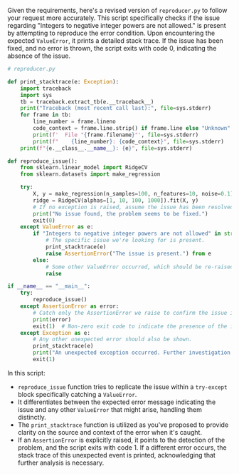 Given the requirements, here's a revised version of `reproducer.py` to follow your request more accurately. This script specifically checks if the issue regarding "Integers to negative integer powers are not allowed." is present by attempting to reproduce the error condition. Upon encountering the expected `ValueError`, it prints a detailed stack trace. If the issue has been fixed, and no error is thrown, the script exits with code 0, indicating the absence of the issue.

```python
# reproducer.py

def print_stacktrace(e: Exception):
    import traceback
    import sys
    tb = traceback.extract_tb(e.__traceback__)
    print("Traceback (most recent call last):", file=sys.stderr)
    for frame in tb:
        line_number = frame.lineno
        code_context = frame.line.strip() if frame.line else "Unknown"
        print(f'  File "{frame.filename}"', file=sys.stderr)
        print(f"    {line_number}: {code_context}", file=sys.stderr)
    print(f"{e.__class__.__name__}: {e}", file=sys.stderr)

def reproduce_issue():
    from sklearn.linear_model import RidgeCV
    from sklearn.datasets import make_regression

    try:
        X, y = make_regression(n_samples=100, n_features=10, noise=0.1)
        ridge = RidgeCV(alphas=[1, 10, 100, 1000]).fit(X, y)
        # If no exception is raised, assume the issue has been resolved.
        print("No issue found, the problem seems to be fixed.")
        exit(0)
    except ValueError as e:
        if "Integers to negative integer powers are not allowed" in str(e):
            # The specific issue we're looking for is present.
            print_stacktrace(e)
            raise AssertionError("The issue is present.") from e
        else:
            # Some other ValueError occurred, which should be re-raised for clarity.
            raise

if __name__ == "__main__":
    try:
        reproduce_issue()
    except AssertionError as error:
        # Catch only the AssertionError we raise to confirm the issue is present.
        print(error)
        exit(1)  # Non-zero exit code to indicate the presence of the issue.
    except Exception as e:
        # Any other unexpected error should also be shown.
        print_stacktrace(e)
        print("An unexpected exception occurred. Further investigation is required.")
        exit(1)
```

In this script:
- `reproduce_issue` function tries to replicate the issue within a `try-except` block specifically catching a `ValueError`.
- It differentiates between the expected error message indicating the issue and any other `ValueError` that might arise, handling them distinctly.
- The `print_stacktrace` function is utilized as you've proposed to provide clarity on the source and context of the error when it's caught.
- If an `AssertionError` is explicitly raised, it points to the detection of the problem, and the script exits with code 1. If a different error occurs, the stack trace of this unexpected event is printed, acknowledging that further analysis is necessary.